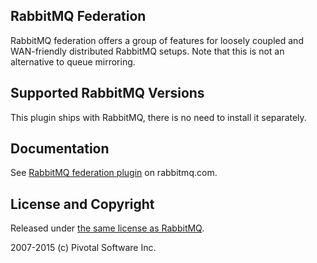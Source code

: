 ## RabbitMQ Federation

RabbitMQ federation offers a group of features for loosely
coupled and WAN-friendly distributed RabbitMQ setups. Note that
this is not an alternative to queue mirroring.


## Supported RabbitMQ Versions

This plugin ships with RabbitMQ, there is no need to
install it separately.


## Documentation        

See [RabbitMQ federation plugin](http://www.rabbitmq.com/federation.html) on rabbitmq.com.


## License and Copyright

Released under [the same license as RabbitMQ](https://www.rabbitmq.com/mpl.html).

2007-2015 (c) Pivotal Software Inc.
